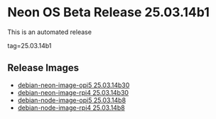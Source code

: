 # Neon OS Beta Release 25.03.14b1
This is an automated release

tag=25.03.14b1

## Release Images
- [debian-neon-image-opi5 25.03.14b30](https://download.neonaiservices.com/neon_os/core/rpi4/dev/debian-neon-image-rpi4_2025-03-14_17_08.img.xz)
- [debian-neon-image-rpi4 25.03.14b30](https://download.neonaiservices.com/neon_os/core/rpi4/dev/debian-neon-image-rpi4_2025-03-14_17_08.img.xz)
- [debian-node-image-opi5 25.03.14b8](https://download.neonaiservices.com/neon_os/node/rpi4/dev/debian-node-image-rpi4_2025-03-14_17_41.img.xz)
- [debian-node-image-rpi4 25.03.14b8](https://download.neonaiservices.com/neon_os/node/rpi4/dev/debian-node-image-rpi4_2025-03-14_17_41.img.xz)
